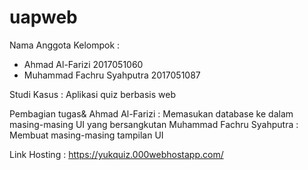 # uapweb

Nama Anggota Kelompok :
- Ahmad Al-Farizi             2017051060
- Muhammad Fachru Syahputra   2017051087

Studi Kasus           : 
Aplikasi quiz berbasis web

Pembagian tugas&
Ahmad Al-Farizi           : Memasukan database ke dalam masing-masing UI yang bersangkutan
Muhammad Fachru Syahputra : Membuat masing-masing tampilan UI

Link Hosting :
https://yukquiz.000webhostapp.com/

